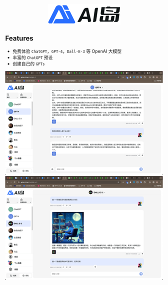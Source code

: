 <div align="center">
<img width="233" height="65" src="./docs/logo-light.png" alt="icon"/>
</div>

## Features

- 免费体验 `ChatGPT`，`GPT-4`，`Dall·E-3` 等 OpenAI 大模型
- 丰富的 `ChatGPT` 预设
- 创建自己的 `GPTs`

![cover](./docs/cover1.png)
![cover](./docs/cover2.png)
